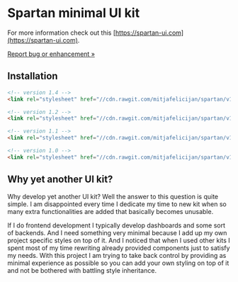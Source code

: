 # Spartan minimal UI kit

For more information check out this [https://spartan-ui.com](https://spartan-ui.com).

[Report bug or enhancement »](https://github.com/mitjafelicijan/spartan/issues/new)

## Installation

```html
<!-- version 1.4 -->
<link rel="stylesheet" href="//cdn.rawgit.com/mitjafelicijan/spartan/v1.4/dist/spartan.min.css">

<!-- version 1.2 -->
<link rel="stylesheet" href="//cdn.rawgit.com/mitjafelicijan/spartan/v1.2/dist/spartan.min.css">

<!-- version 1.1 -->
<link rel="stylesheet" href="//cdn.rawgit.com/mitjafelicijan/spartan/v1.1/dist/spartan.min.css">

<!-- version 1.0 -->
<link rel="stylesheet" href="//cdn.rawgit.com/mitjafelicijan/spartan/v1.0/dist/spartan.min.css">
```

## Why yet another UI kit?

Why develop yet another UI kit? Well the answer to this question is quite simple. I am disappointed every time I dedicate my time to new kit when so many extra functionalities are added that basically becomes unusable.

If I do frontend development I typically develop dashboards and some sort of backends. And I need something very minimal because I add up my own project specific styles on top of it. And I noticed that when I used other kits I spent most of my time rewriting already provided components just to satisfy my needs. With this project I am trying to take back control by providing as minimal experience as possible so you can add your own styling on top of it and not be bothered with battling style inheritance.
